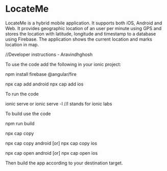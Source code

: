 # LocateMe
LocateMe is a hybrid mobile application. It supports both iOS, Android and Web. It provides geographic location of an user per minute using GPS and stores the location with latitude, longitude and timestamp to a database using Firebase. The application shows the current location and marks location in map.

//Developer instructions - Aravindhghosh

To use the code add the following in your ionic project:

npm install firebase @angular/fire
 
npx cap add android
npx cap add ios

To run the code

ionic serve or ionic serve -l //l stands for ionic labs

To build use the code 

npm run build

npx cap copy

npx cap copy android [or] npx cap copy ios

npx cap open android [or] npx cap open ios

Then build the app according to your destination target.
